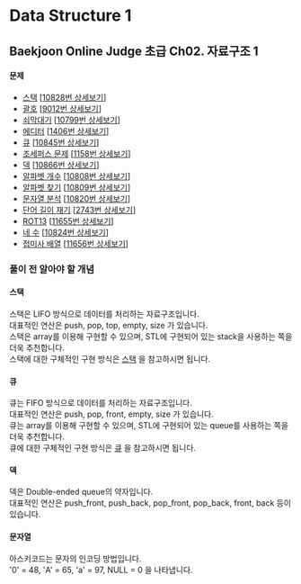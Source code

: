 Data Structure 1
================

Baekjoon Online Judge 초급 Ch02. 자료구조 1
----------------------------------------

#### 문제

* [스택](./스택) [[10828번 상세보기](https://www.acmicpc.net/problem/10828)]
* [괄호](./괄호) [[9012번 상세보기](https://www.acmicpc.net/problem/9012)]
* [쇠막대기](./쇠막대기) [[10799번 상세보기](https://www.acmicpc.net/problem/10799)]
* [에디터](./에디터) [[1406번 상세보기](https://www.acmicpc.net/problem/1406)]
* [큐](./큐) [[10845번 상세보기](https://www.acmicpc.net/problem/10845)]
* [조세퍼스 문제](./조세퍼스_문제) [[1158번 상세보기](https://www.acmicpc.net/problem/1158)]
* [덱](./덱) [[10866번 상세보기](https://www.acmicpc.net/problem/10866)]
* [알파벳 개수](./알파벳_개수) [[10808번 상세보기](https://www.acmicpc.net/problem/10808)]
* [알파벳 찾기](./알파벳_찾기) [[10809번 상세보기](https://www.acmicpc.net/problem/10809)]
* [문자열 분석](./문자열_분석) [[10820번 상세보기](https://www.acmicpc.net/problem/10820)]
* [단어 길이 재기](./단어_길이_재기) [[2743번 상세보기](https://www.acmicpc.net/problem/2743)]
* [ROT13](./ROT13) [[11655번 상세보기](https://www.acmicpc.net/problem/11655)]
* [네 수](./네_수) [[10824번 상세보기](https://www.acmicpc.net/problem/10824)]
* [접미사 배열](./접미사_배열) [[11656번 상세보기](https://www.acmicpc.net/problem/11656)]

### 풀이 전 알아야 할 개념

#### 스택

스택은 LIFO 방식으로 데이터를 처리하는 자료구조입니다.  
대표적인 연산은 push, pop, top, empty, size 가 있습니다.  
스택은 array를 이용해 구현할 수 있으며, STL에 구현되어 있는 stack을 사용하는 쪽을 더욱 추천합니다.  
스택에 대한 구체적인 구현 방식은 [스택](./스택) 을 참고하시면 됩니다.

#### 큐

큐는 FIFO 방식으로 데이터를 처리하는 자료구조입니다.  
대표적인 연산은 push, pop, front, empty, size 가 있습니다.  
큐는 array를 이용해 구현할 수 있으며, STL에 구현되어 있는 queue를 사용하는 쪽을 더욱 추천합니다.  
큐에 대한 구체적인 구현 방식은 [큐](./큐) 을 참고하시면 됩니다.

#### 덱

덱은 Double-ended queue의 약자입니다.  
대표적인 연산은 push_front, push_back, pop_front, pop_back, front, back 등이 있습니다.  

#### 문자열

아스키코드는 문자의 인코딩 방법입니다.  
'0' = 48, 'A' = 65, 'a' = 97, NULL = 0 을 나타냅니다.  